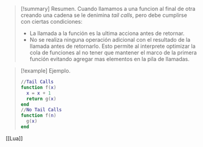 >[!summary] Resumen.
>Cuando llamamos a una funcion al final de otra creando una cadena se le denimina _tail calls_, pero debe cumplirse con ciertas condiciones:
>- La llamada a la función es la ultima acciona antes de retornar.
>- No se realiza ninguna operación adicional con el resultado de la llamada antes de retornarlo.
>Esto permite al interprete optimizar la cola de funciones al no tener que mantener el marco de la primera función evitando agregar mas elementos en la pila de llamadas.

>[!example] Ejemplo.
>```Lua
>//Tail Calls
>function f(x)
>	x = x + 1
>	return g(x)
>end
>//No Tail Calls
>function f(n)
>	g(x)
>end
>```

[[Lua]]